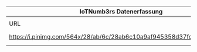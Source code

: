 |IoTNumb3rs Datenerfassung|||||||||||
| ---- | ---- | ---- | ---- | ---- | ---- | ---- | ---- | ---- | ---- | ---- |
||||||||||||
|URL|home_url|filename|device_class|device_count|market_class|market_volume|prognosis_year|publication_year|authorship_class|Dropbox folder|
|https://i.pinimg.com/564x/28/ab/6c/28ab6c10a9af945358d37fcf6794132f.jpg|https://www.bcs.org/category/17783|file7_28ab6c10a9af945358d37fcf6794132f.jpg|Generic IoT|50000000000|||2020|unknown||JinlinHolic/20181222-1500|
